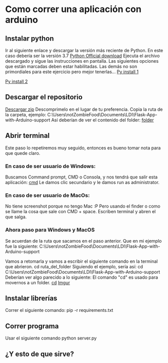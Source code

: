 # Como correr una aplicación con arduino
## Instalar python
Ir al siguiente enlace y descargar la versión más reciente de Python. En este caso debería ser la versión 3.7
[Python Official download](https://www.python.org/downloads/)
Ejecuta el archivo descargado y sigue las instrucciones en pantalla. Las siguientes opciones que están marcadas deben estar habilitadas. Las demás no son primordiales para este ejercicio pero mejor tenerlas...
[Py install 1](https://i.imgur.com/ceP7qkR.png "Py install 1")

[Py install 2](https://i.imgur.com/ceP7qkR.png "Py install 2")

## Descargar el repositorio
[Descargar zip](https://github.com/NotZombieFood/Flask-App-with-Arduino-support/archive/master.zip)
Descomprimelo en el lugar de tu preferencia.
Copia la ruta de la carpeta, ejemplo:
C:\Users\notZombieFood\Documents\LDI\Flask-App-with-Arduino-support
Así deberían de ver el contenido del folder:
[folder](https://i.imgur.com/kax7kV1.png "folder")


## Abrir terminal
Este paso lo repetiremos muy seguido, entonces es bueno tomar nota para que quede claro.
### En caso de ser usuario de Windows:
Buscamos Command prompt, CMD o Consola, y nos tendrá que salir esta aplicación:
[cmd](https://i.imgur.com/N12iWBo.png "cmd")
Le damos clic secundario y le damos run as administrator. 
### En caso de ser usuario de MacOs:
No tiene screenshot porque no tengo Mac :P Pero usando el finder o como se llame la cosa que sale con CMD + space. Escriben terminal y abren el que salga.

### Ahora paso para Windows y MacOS
Se acuerdan de la ruta que sacamos en el paso anterior. Que en mi ejemplo fue la siguiente:
C:\Users\notZombieFood\Documents\LDI\Flask-App-with-Arduino-support

Vamos a retomarla y vamos a escribir el siguiente comando en la terminal que abrieron.
cd ruta_del_folder
Siguiendo el ejemplo, sería así:
cd C:\Users\notZombieFood\Documents\LDI\Flask-App-with-Arduino-support
Deberían ver algo parecido a lo siguiente:
El comando "cd" es usado para movernos a un folder. 
[cd](https://i.imgur.com/wnKtwnh.png "cd")
[Imgur](https://i.imgur.com/wnKtwnh.png)
## Instalar librerías 
Correr el siguiente comando:
pip -r requirements.txt

## Correr programa 
Usar el siguiente comando 
python server.py

## ¿Y esto de que sirve?


